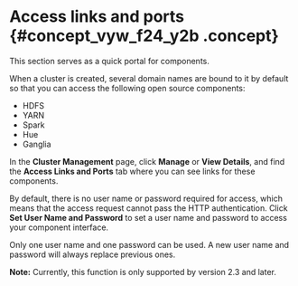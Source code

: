# Access links and ports {#concept_vyw_f24_y2b .concept}

This section serves as a quick portal for components.

When a cluster is created, several domain names are bound to it by default so that you can access the following open source components:

-   HDFS
-   YARN
-   Spark
-   Hue
-   Ganglia

In the **Cluster Management** page, click **Manage** or **View Details**, and find the **Access Links and Ports** tab where you can see links for these components.

By default, there is no user name or password required for access, which means that the access request cannot pass the HTTP authentication. Click **Set User Name and Password** to set a user name and password to access your component interface.

Only one user name and one password can be used. A new user name and password will always replace previous ones.

**Note:** Currently, this function is only supported by version 2.3 and later.

